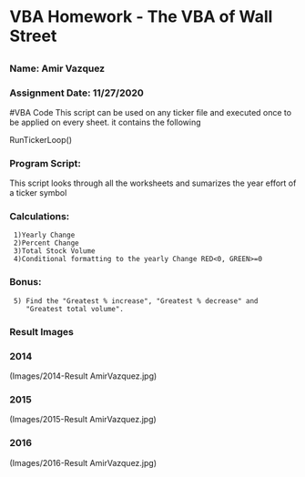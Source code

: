 # VBA Homework - The VBA of Wall Street

## 
### Name: Amir Vazquez
### Assignment Date: 11/27/2020

#VBA Code
This script can be used on any ticker file and executed once to be applied on every  sheet.
it contains the following

RunTickerLoop()
### Program Script:
   This script looks through all the worksheets and
   sumarizes the year effort of a ticker symbol
### Calculations:
     1)Yearly Change
     2)Percent Change
     3)Total Stock Volume
     4)Conditional formatting to the yearly Change RED<0, GREEN>=0
### Bonus:
     5) Find the "Greatest % increase", "Greatest % decrease" and 
        "Greatest total volume".


### Result Images
### 2014
(Images/2014-Result AmirVazquez.jpg)

### 2015
(Images/2015-Result AmirVazquez.jpg)

### 2016
(Images/2016-Result AmirVazquez.jpg)


